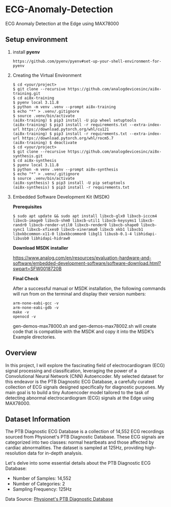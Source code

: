# ECG-Anomaly-Detection
ECG Anomaly Detection at the Edge using MAX78000
## Setup environment
1. install **pyenv**
   ```
   https://github.com/pyenv/pyenv#set-up-your-shell-environment-for-pyenv
   ```
2. Creating the Virtual Environment
   ```
   $ cd <your/project>
   $ git clone --recursive https://github.com/analogdevicesinc/ai8x-training.git
   $ cd ai8x-training
   $ pyenv local 3.11.8
   $ python -m venv .venv --prompt ai8x-training
   $ echo "*" > .venv/.gitignore
   $ source .venv/bin/activate
   (ai8x-training) $ pip3 install -U pip wheel setuptools
   (ai8x-training) $ pip3 install -r requirements.txt --extra-index-url https://download.pytorch.org/whl/cu121
   (ai8x-training) $ pip3 install -r requirements.txt --extra-index-url https://download.pytorch.org/whl/rocm5.7
   (ai8x-training) $ deactivate
   $ cd <your/project>
   $ git clone --recursive https://github.com/analogdevicesinc/ai8x-synthesis.git
   $ cd ai8x-synthesis
   $ pyenv local 3.11.8
   $ python -m venv .venv --prompt ai8x-synthesis
   $ echo "*" > .venv/.gitignore
   $ source .venv/bin/activate
   (ai8x-synthesis) $ pip3 install -U pip setuptools
   (ai8x-synthesis) $ pip3 install -r requirements.txt
   ```
3. Embedded Software Development Kit (MSDK)

   **Prerequisites**
   ```
   $ sudo apt update && sudo apt install libxcb-glx0 libxcb-icccm4 libxcb-image0 libxcb-shm0 libxcb-util1 libxcb-keysyms1 libxcb-randr0 libxcb-render-util0 libxcb-render0 libxcb-shape0 libxcb-sync1 libxcb-xfixes0 libxcb-xinerama0 libxcb xkb1 libxcb1 libxkbcommon-x11-0 libxkbcommon0 libgl1 libusb-0.1-4 libhidapi-libusb0 libhidapi-hidraw0
   ```

   **Download MSDK installer**

   <https://www.analog.com/en/resources/evaluation-hardware-and-software/embedded-development-software/software-download.html?swpart=SFW0018720B>

   **Final Check**

   After a successful manual or MSDK installation, the following commands will run from on the terminal and display their version numbers:
   ```
   arm-none-eabi-gcc -v
   arm-none-eabi-gdb -v
   make -v
   openocd -v
   ```
   gen-demos-max78000.sh and gen-demos-max78002.sh will create code that is compatible with the MSDK and copy it into the MSDK’s Example directories.

## Overview

In this project, I will explore the fascinating field of electrocardiogram (ECG) signal processing and classification, leveraging the power of a Convolutional Neural Network (CNN) Autoencoder. My selected dataset for this endeavor is the PTB Diagnostic ECG Database, a carefully curated collection of ECG signals designed specifically for diagnostic purposes. My main goal is to build a tiny Autoencoder model tailored to the task of detecting abnormal electrocardiogram (ECG) signals at the Edge using MAX78000.

## Dataset Information
The PTB Diagnostic ECG Database is a collection of 14,552 ECG recordings sourced from Physionet's PTB Diagnostic Database. These ECG signals are categorized into two classes: normal heartbeats and those affected by cardiac abnormalities. The dataset is sampled at 125Hz, providing high-resolution data for in-depth analysis.

Let's delve into some essential details about the PTB Diagnostic ECG Database:

* Number of Samples: 14,552
* Number of Categories: 2
* Sampling Frequency: 125Hz

Data Source: [Physionet's PTB Diagnostic Database](https://www.kaggle.com/datasets/shayanfazeli/heartbeat)


